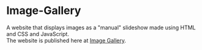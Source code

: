 # Image-Gallery
A website that displays images as a "manual" slideshow made using HTML and CSS and JavaScript. <br>
The website is published here at [Image Gallery](https://varunmaharana.github.io/Image-Gallery/).
